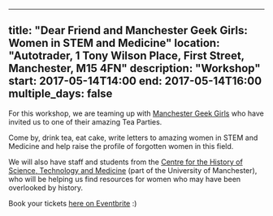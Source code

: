 ----
title: "Dear Friend and Manchester Geek Girls: Women in STEM and Medicine"
location: "Autotrader, 1 Tony Wilson Place, First Street, Manchester, M15 4FN"
description: "Workshop"
start: 2017-05-14T14:00
end: 2017-05-14T16:00
multiple_days: false
----

For this workshop, we are teaming up with [Manchester Geek Girls](https://manchestergirlgeeks.com/) who have invited us to one of their amazing Tea Parties.

Come by, drink tea, eat cake, write letters to amazing women in STEM and Medicine and help raise the profile of forgotten women in this field.

We will also have staff and students from the [Centre for the History of Science, Technology and Medicine](http://www.chstm.manchester.ac.uk/) (part of the University of Manchester), who will be helping us find resources for women who may have been overlooked by history.

Book your tickets [here on Eventbrite](https://www.eventbrite.co.uk/e/ggtp-70-dear-friend-tickets-33363302536) :)
